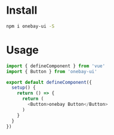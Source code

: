 # Install

``` bash
npm i onebay-ui -S
```

# Usage
``` javascript
import { defineComponent } from 'vue'
import { Button } from 'onebay-ui'

export default defineComponent({
  setup() {
    return () => {
      return (
        <Button>onebay Button</Button>
      )
    }
  }
})
```